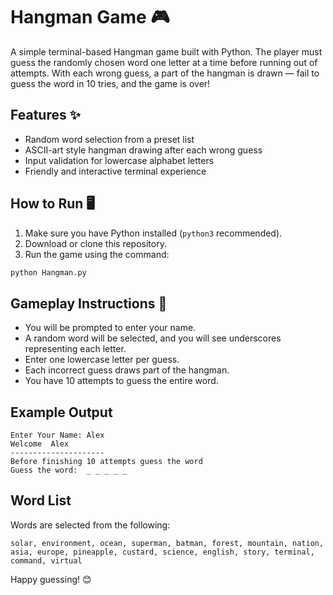 # Hangman Game 🎮

A simple terminal-based Hangman game built with Python. The player must guess the randomly chosen word one letter at a time before running out of attempts. With each wrong guess, a part of the hangman is drawn — fail to guess the word in 10 tries, and the game is over!

## Features ✨

- Random word selection from a preset list
- ASCII-art style hangman drawing after each wrong guess
- Input validation for lowercase alphabet letters
- Friendly and interactive terminal experience

## How to Run 🖥️

1. Make sure you have Python installed (`python3` recommended).
2. Download or clone this repository.
3. Run the game using the command:

```bash
python Hangman.py
```

## Gameplay Instructions 🎯

- You will be prompted to enter your name.
- A random word will be selected, and you will see underscores representing each letter.
- Enter one lowercase letter per guess.
- Each incorrect guess draws part of the hangman.
- You have 10 attempts to guess the entire word.

## Example Output

```
Enter Your Name: Alex
Welcome  Alex
---------------------
Before finishing 10 attempts guess the word
Guess the word:  _ _ _ _ _
```

## Word List

Words are selected from the following:

`solar, environment, ocean, superman, batman, forest, mountain, nation, asia, europe, pineapple, custard, science, english, story, terminal, command, virtual`

Happy guessing! 😊
